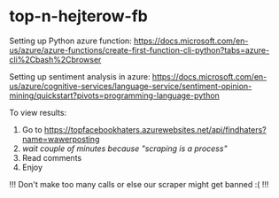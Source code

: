 # top-n-hejterow-fb

Setting up Python azure function: https://docs.microsoft.com/en-us/azure/azure-functions/create-first-function-cli-python?tabs=azure-cli%2Cbash%2Cbrowser

Setting up sentiment analysis in azure: https://docs.microsoft.com/en-us/azure/cognitive-services/language-service/sentiment-opinion-mining/quickstart?pivots=programming-language-python

To view results:
1. Go to https://topfacebookhaters.azurewebsites.net/api/findhaters?name=wawerposting
2. *wait couple of minutes because "scraping is a process"*
3. Read comments
4. Enjoy

!!! Don't make too many calls or else our scraper might get banned :( !!!
